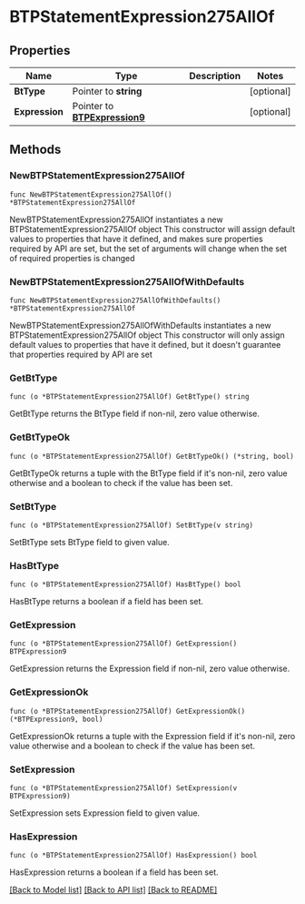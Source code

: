 # BTPStatementExpression275AllOf

## Properties

Name | Type | Description | Notes
------------ | ------------- | ------------- | -------------
**BtType** | Pointer to **string** |  | [optional] 
**Expression** | Pointer to [**BTPExpression9**](BTPExpression9.md) |  | [optional] 

## Methods

### NewBTPStatementExpression275AllOf

`func NewBTPStatementExpression275AllOf() *BTPStatementExpression275AllOf`

NewBTPStatementExpression275AllOf instantiates a new BTPStatementExpression275AllOf object
This constructor will assign default values to properties that have it defined,
and makes sure properties required by API are set, but the set of arguments
will change when the set of required properties is changed

### NewBTPStatementExpression275AllOfWithDefaults

`func NewBTPStatementExpression275AllOfWithDefaults() *BTPStatementExpression275AllOf`

NewBTPStatementExpression275AllOfWithDefaults instantiates a new BTPStatementExpression275AllOf object
This constructor will only assign default values to properties that have it defined,
but it doesn't guarantee that properties required by API are set

### GetBtType

`func (o *BTPStatementExpression275AllOf) GetBtType() string`

GetBtType returns the BtType field if non-nil, zero value otherwise.

### GetBtTypeOk

`func (o *BTPStatementExpression275AllOf) GetBtTypeOk() (*string, bool)`

GetBtTypeOk returns a tuple with the BtType field if it's non-nil, zero value otherwise
and a boolean to check if the value has been set.

### SetBtType

`func (o *BTPStatementExpression275AllOf) SetBtType(v string)`

SetBtType sets BtType field to given value.

### HasBtType

`func (o *BTPStatementExpression275AllOf) HasBtType() bool`

HasBtType returns a boolean if a field has been set.

### GetExpression

`func (o *BTPStatementExpression275AllOf) GetExpression() BTPExpression9`

GetExpression returns the Expression field if non-nil, zero value otherwise.

### GetExpressionOk

`func (o *BTPStatementExpression275AllOf) GetExpressionOk() (*BTPExpression9, bool)`

GetExpressionOk returns a tuple with the Expression field if it's non-nil, zero value otherwise
and a boolean to check if the value has been set.

### SetExpression

`func (o *BTPStatementExpression275AllOf) SetExpression(v BTPExpression9)`

SetExpression sets Expression field to given value.

### HasExpression

`func (o *BTPStatementExpression275AllOf) HasExpression() bool`

HasExpression returns a boolean if a field has been set.


[[Back to Model list]](../README.md#documentation-for-models) [[Back to API list]](../README.md#documentation-for-api-endpoints) [[Back to README]](../README.md)


